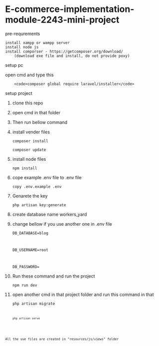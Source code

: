 # E-commerce-implementation-module-2243-mini-project

pre-requrements

    install xampp or wampp server
    install node js
    install comporser - https://getcomposer.org/download/
        (download exe file and install, do not provide poxy)
    
setup pc 

open cmd and type this

        <code>composer global require laravel/installer</code>
    
setup project

1. clone this repo

2. open cmd in that folder

3. Then run bellow command

4. install vender files

    <code>composer install</code>

    <code>composer update</code>

5. install node files

    <code>npm install</code>

6. cope example .env file to .env file

    <code>copy .env.example .env</code>

7. Genarete the key

    <code>php artisan key:generate</code>

8. create database name workers_yard

9. change bellow if you use another one in .env file

    <code>DB_DATABASE=blog

    DB_USERNAME=root

    DB_PASSWORD=</code>

10. Run these command and run the project

    <code>npm run dev</code>

11. open another cmd in that project folder and run this command in that

    <code>php artisan migrate<code>
    
    <code>php artisan serve</code>


All the vue files are created in "resources/js/views" folder